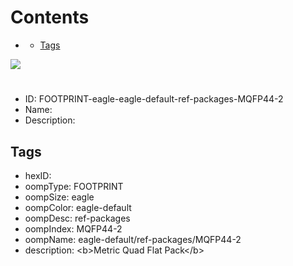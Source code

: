 



Contents
========

* [](#)
	* [Tags](#tags)
  
![][im]
# 

- ID: FOOTPRINT-eagle-eagle-default-ref-packages-MQFP44-2
- Name: 
- Description: 

## Tags

- hexID: 
- oompType: FOOTPRINT
- oompSize: eagle
- oompColor: eagle-default
- oompDesc: ref-packages
- oompIndex: MQFP44-2
- oompName: eagle-default/ref-packages/MQFP44-2
- description: &lt;b&gt;Metric Quad Flat Pack&lt;/b&gt;



[im]: image.png

